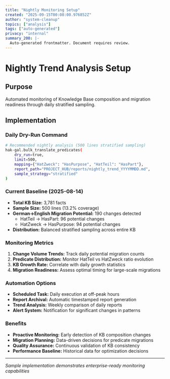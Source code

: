 ```yaml
---
title: "Nightly Monitoring Setup"
created: "2025-09-15T00:08:00.976852Z"
author: "system-cleanup"
topics: ["analysis"]
tags: ["auto-generated"]
privacy: "internal"
summary_200: |-
  Auto-generated frontmatter. Document requires review.
---
```


# Nightly Trend Analysis Setup

## Purpose
Automated monitoring of Knowledge Base composition and migration readiness through daily stratified sampling.

## Implementation

### Daily Dry-Run Command
```bash
# Recommended nightly analysis (500 lines stratified sampling)
hak-gal.bulk_translate_predicates(
    dry_run=true,
    limit=500,
    mapping={"HatZweck": "HasPurpose", "HatTeil": "HasPart"},
    report_path="PROJECT_HUB/reports/nightly_trend_YYYYMMDD.md",
    sample_strategy="stratified"
)
```

### Current Baseline (2025-08-14)
- **Total KB Size:** 3,781 facts
- **Sample Size:** 500 lines (13.2% coverage)
- **German→English Migration Potential:** 190 changes detected
  - HatTeil → HasPart: 96 potential changes
  - HatZweck → HasPurpose: 94 potential changes
- **Distribution:** Balanced stratified sampling across entire KB

### Monitoring Metrics
1. **Change Volume Trends:** Track daily potential migration counts
2. **Predicate Distribution:** Monitor HatTeil vs HatZweck ratio evolution
3. **KB Growth Rate:** Correlate with daily growth statistics
4. **Migration Readiness:** Assess optimal timing for large-scale migrations

### Automation Options
- **Scheduled Task:** Daily execution at off-peak hours
- **Report Archival:** Automatic timestamped report generation
- **Trend Analysis:** Weekly comparison of daily reports
- **Alert System:** Notification for significant changes in patterns

### Benefits
- **Proactive Monitoring:** Early detection of KB composition changes
- **Migration Planning:** Data-driven decisions for predicate migrations
- **Quality Assurance:** Continuous validation of KB consistency
- **Performance Baseline:** Historical data for optimization decisions

---
*Sample implementation demonstrates enterprise-ready monitoring capabilities*
